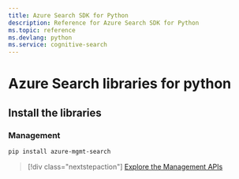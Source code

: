```yaml
---
title: Azure Search SDK for Python
description: Reference for Azure Search SDK for Python
ms.topic: reference
ms.devlang: python
ms.service: cognitive-search
---
```

# Azure Search libraries for python

## Install the libraries


### Management

```bash
pip install azure-mgmt-search
```
> [!div class="nextstepaction"]
>  [Explore the Management APIs](/python/api/overview/azure/mgmt-search-readme)

